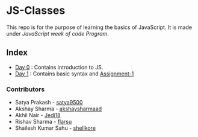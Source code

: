 # JS-Classes

This repo is for the purpose of learning the basics of JavaScript. It is made under *JavaScript week of code Program*.

## Index

* [Day 0](/DAY%200/) : Contains introduction to JS.
* [Day 1](/DAY%201/) : Contains basic syntax and [Assignment-1](/DAY%201/assignment-1.md)

### Contributors

* Satya Prakash - [satya9500](https://github.com/satya9500)
* Akshay Sharma - [akshaysharmaad](https://github.com/akshaysharmaad)
* Akhil Nair - [Jedi18](https://github.com/Jedi18)
* Rishav Sharma - [flarsu](https://github.com/flarsu)
* Shailesh Kumar Sahu - [shellkore](https://github.com/shellkore)
